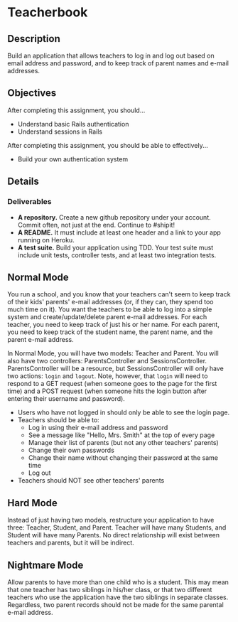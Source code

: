 # Teacherbook

## Description

Build an application that allows teachers to log in and log out based on email address and password, and to keep track of parent names and e-mail addresses.

## Objectives

After completing this assignment, you should...

* Understand basic Rails authentication
* Understand sessions in Rails

After completing this assignment, you should be able to effectively...

* Build your own authentication system

## Details

### Deliverables

* **A repository.** Create a new github repository under your account.  Commit often, not just at the end.  Continue to #shipit!
* **A README.** It must include at least one header and a link to your app running on Heroku.
* **A test suite.** Build your application using TDD.  Your test suite must include unit tests, controller tests, and at least two integration tests.

## Normal Mode

You run a school, and you know that your teachers can't seem to keep track of their kids' parents' e-mail addresses (or, if they can, they spend too much time on it).  You want the teachers to be able to log into a simple system and create/update/delete parent e-mail addresses.  For each teacher, you need to keep track of just his or her name.  For each parent, you need to keep track of the student name, the parent name, and the parent e-mail address.

In Normal Mode, you will have two models: Teacher and Parent.  You will also have two controllers: ParentsController and SessionsController.  ParentsController will be a resource, but SessionsController will only have two actions: `login` and `logout`.  Note, however, that `login` will need to respond to a GET request (when someone goes to the page for the first time) and a POST request (when someone hits the login button after entering their username and password).

* Users who have not logged in should only be able to see the login page.
* Teachers should be able to:
  * Log in using their e-mail address and password
  * See a message like "Hello, Mrs. Smith" at the top of every page
  * Manage their list of parents (but not any other teachers' parents)
  * Change their own passwords
  * Change their name without changing their password at the same time
  * Log out
* Teachers should NOT see other teachers' parents

## Hard Mode

Instead of just having two models, restructure your application to have three: Teacher, Student, and Parent.  Teacher will have many Students, and Student will have many Parents.  No direct relationship will exist between teachers and parents, but it will be indirect.

## Nightmare Mode

Allow parents to have more than one child who is a student.  This may mean that one teacher has two siblings in his/her class, or that two different teachers who use the application have the two siblings in separate classes.  Regardless, two parent records should not be made for the same parental e-mail address.
